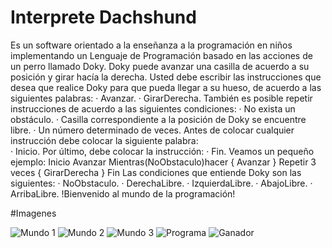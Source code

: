 # Interprete Dachshund

Es un software orientado a la enseñanza a la programación en niños implementando 
un Lenguaje de Programación basado en las acciones de un perro llamado Doky.
Doky puede avanzar una casilla de acuerdo a su posición y girar hacía la derecha.
Usted debe escribir las instrucciones que desea que realice Doky para que pueda llegar a su hueso, de acuerdo a las siguientes palabras:
· Avanzar.
· GirarDerecha.
También es posible repetir instrucciones de acuerdo a las siguientes condiciones:
· No exista un obstáculo.
· Casilla correspondiente a la posición de Doky se encuentre libre.
· Un número determinado de veces. 
Antes de colocar cualquier instrucción debe colocar la siguiente palabra:  
· Inicio. 
Por último, debe colocar la instrucción: 
· Fin.
Veamos un pequeño ejemplo:
Inicio 
Avanzar
Mientras(NoObstaculo)hacer
{
Avanzar
}
Repetir 3 veces
{ 
GirarDerecha
}
Fin
Las condiciones que entiende Doky son las siguientes:
· NoObstaculo.
· DerechaLibre.
· IzquierdaLibre.
· AbajoLibre.
· ArribaLibre.
!Bienvenido al mundo de la programación!

#Imagenes

![Mundo 1](https://github.com/developeralta/java/dachshund/Mundo1.png)
![Mundo 2](https://github.com/developeralta/java/dachshund/Mundo2.png)
![Mundo 3](https://github.com/developeralta/java/dachshund/Mundo3.png)
![Programa](https://github.com/developeralta/java/dachshund/Programa.png)
![Ganador](https://github.com/developeralta/java/dachshund/Ganador.png)
